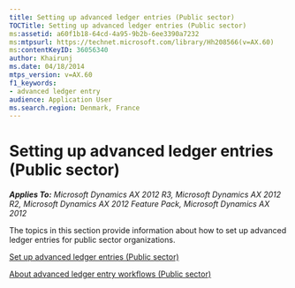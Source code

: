 ```yaml
---
title: Setting up advanced ledger entries (Public sector)
TOCTitle: Setting up advanced ledger entries (Public sector)
ms:assetid: a60f1b18-64cd-4a95-9b2b-6ee3390a7232
ms:mtpsurl: https://technet.microsoft.com/library/Hh208566(v=AX.60)
ms:contentKeyID: 36056340
author: Khairunj
ms.date: 04/18/2014
mtps_version: v=AX.60
f1_keywords:
- advanced ledger entry
audience: Application User
ms.search.region: Denmark, France
---
```


# Setting up advanced ledger entries (Public sector) 


_**Applies To:** Microsoft Dynamics AX 2012 R3, Microsoft Dynamics AX 2012 R2, Microsoft Dynamics AX 2012 Feature Pack, Microsoft Dynamics AX 2012_

The topics in this section provide information about how to set up advanced ledger entries for public sector organizations.

[Set up advanced ledger entries (Public sector)](set-up-advanced-ledger-entries-public-sector.md)

[About advanced ledger entry workflows (Public sector)](about-advanced-ledger-entry-workflows-public-sector.md)

  


